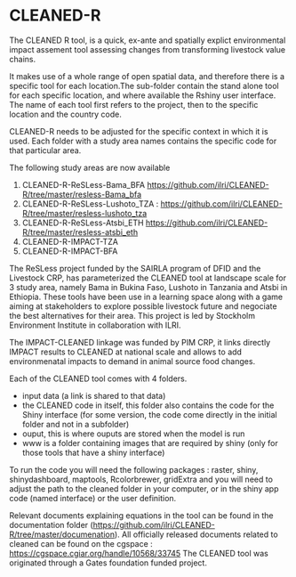 # CLEANED-R

The CLEANED R tool, is a quick, ex-ante and spatially explict environmental impact assement tool assessing changes from transforming livestock value chains. 

It makes use of a whole range of open spatial data, and therefore there is a specific tool for each location.The sub-folder contain the stand alone tool for each specific location, and where available the Rshiny user interface. 
The name of each tool first refers to the project, then to the specific location and the country code. 

CLEANED-R needs to be adjusted for the specific context in which it is used. Each folder with a study area names contains the specific code for that particular area.

The following study areas are now available

1. CLEANED-R-ReSLess-Bama_BFA https://github.com/ilri/CLEANED-R/tree/master/resless-Bama_bfa
1. CLEANED-R-ReSLess-Lushoto_TZA : https://github.com/ilri/CLEANED-R/tree/master/resless-lushoto_tza
1. CLEANED-R-ReSLess-Atsbi_ETH https://github.com/ilri/CLEANED-R/tree/master/resless-atsbi_eth
1. CLEANED-R-IMPACT-TZA
1. CLEANED-R-IMPACT-BFA

The ReSLess project funded by the SAIRLA program of DFID and the Livestock CRP, has parameterized the CLEANED tool at landscape scale for 3 study area, namely Bama in Bukina Faso, Lushoto in Tanzania and Atsbi in Ethiopia. These tools have been use in a learning space along with a game aiming at stakeholders to explore possible livestock future and negociate the best alternatives for their area. This project is led by Stockholm Environment Institute in collaboration with ILRI.  

The IMPACT-CLEANED linkage was funded by PIM CRP, it links directly IMPACT results to CLEANED at national scale and allows to add environmenatal impacts to demand in animal source food changes.


Each of the CLEANED tool comes with 4 folders.

* input data (a link is shared to that data)
* the CLEANED code in itself, this folder also contains the code for the Shiny interface (for some version, the code come directly in the initial folder and not in a subfolder) 
* ouput, this is where ouputs are stored when the model is run 
* www is a folder containing images that are required by shiny (only for those tools that have a shiny interface)

To run the code you will need the following packages : raster, shiny, shinydashboard, maptools, Rcolorbrewer, gridExtra and you will need to adjust the path to the cleaned folder in your computer, or in the shiny app code (named interface) or the user definition.

Relevant documents explaining equations in the tool can be found in the documentation folder (https://github.com/ilri/CLEANED-R/tree/master/documenation). 
All officially released documents related to cleaned can be found on the cgspace : https://cgspace.cgiar.org/handle/10568/33745 
The CLEANED tool was originated through a Gates foundation funded project. 

